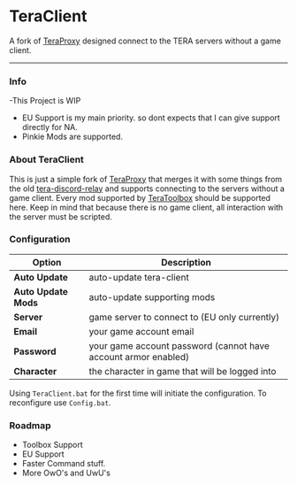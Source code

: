 # TeraClient
A fork of [TeraProxy](https://github.com/tera-proxy/tera-proxy) designed connect to the TERA servers without a game client.

---

### Info
-This Project is WIP
- EU Support is my main priority. so dont expects that I can give support directly for NA.
- Pinkie Mods are supported.

### About TeraClient
This is just a simple fork of [TeraProxy](https://github.com/tera-proxy/tera-proxy) that merges it with some things from the old [tera-discord-relay](https://github.com/meishuu/tera-discord-relay) and supports connecting to the servers without a game client. Every mod supported by [TeraToolbox](https://github.com/tera-toolbox/tera-toolbox/) should be supported here. Keep in mind that because there is no game client, all interaction with the server must be scripted. 

### Configuration
|Option|Description|
|---|---|
|**Auto Update**|auto-update tera-client|
|**Auto Update Mods**|auto-update supporting mods|
|**Server**|game server to connect to (EU only currently)
|**Email**|your game account email|
|**Password**|your game account password (cannot have account armor enabled)|
|**Character**|the character in game that will be logged into|

Using `TeraClient.bat` for the first time will initiate the configuration. To reconfigure use `Config.bat`.


### Roadmap
- Toolbox Support
- EU Support 
- Faster Command stuff.
- More OwO's and UwU's
